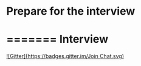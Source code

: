 Prepare for the interview
========================
=======
Interview
=========
[![Gitter](https://badges.gitter.im/Join Chat.svg)](https://gitter.im/phonism/Interview?utm_source=badge&utm_medium=badge&utm_campaign=pr-badge)

